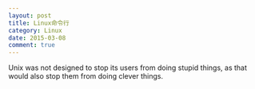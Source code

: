 ```yaml
---
layout: post
title: Linux命令行
category: Linux
date: 2015-03-08
comment: true
---
```

   <p class="intro"><span style="dropcap">U</spa>nix was not designed to stop its users from doing stupid things, as that would also stop them from doing clever things.<p>
<p style="text-indent: 50px;"></p>
<p style="text-indent: 50px;"></p>
<p style="text-indent: 50px;"></p>
<p style="text-indent: 50px;"></p>
<p style="text-indent: 50px;"></p>
